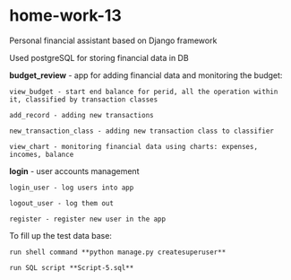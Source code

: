 # home-work-13

Personal financial assistant based on Django framework

Used postgreSQL for storing financial data in DB

**budget_review** - app for adding financial data and monitoring the budget:

    view_budget - start end balance for perid, all the operation within it, classified by transaction classes
  
    add_record - adding new transactions
  
    new_transaction_class - adding new transaction class to classifier
  
    view_chart - monitoring financial data using charts: expenses, incomes, balance

**login** - user accounts management
  
    login_user - log users into app
  
    logout_user - log them out
  
    register - register new user in the app
  
  
To fill up the test data base:

    run shell command **python manage.py createsuperuser**

    run SQL script **Script-5.sql**

